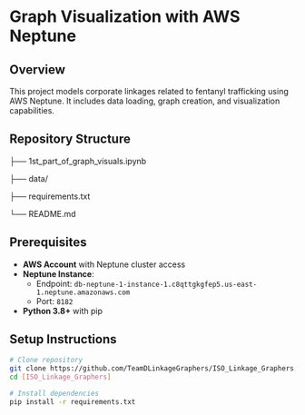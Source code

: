 # Graph Visualization with AWS Neptune

## Overview
This project models corporate linkages related to fentanyl trafficking using AWS Neptune. It includes data loading, graph creation, and visualization capabilities.

## Repository Structure
├── 1st_part_of_graph_visuals.ipynb

├── data/

├── requirements.txt

└── README.md


## Prerequisites
- **AWS Account** with Neptune cluster access
- **Neptune Instance**:
  - Endpoint: `db-neptune-1-instance-1.c8qttgkgfep5.us-east-1.neptune.amazonaws.com`
  - Port: `8182`
- **Python 3.8+** with pip

## Setup Instructions
```bash
# Clone repository
git clone https://github.com/TeamDLinkageGraphers/ISO_Linkage_Graphers.git
cd [ISO_Linkage_Graphers]

# Install dependencies
pip install -r requirements.txt

